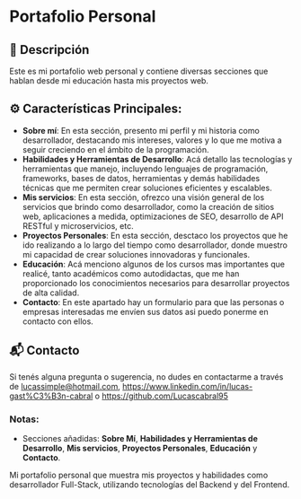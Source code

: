 # Portafolio Personal

## 🌟 Descripción

Este es mi portafolio web personal y contiene diversas secciones que hablan desde mi educación hasta mis proyectos web.

## ⚙️ Características Principales:

- **Sobre mí**: En esta sección, presento mi perfil y mi historia como desarrollador, destacando mis intereses, valores y lo que me motiva a seguir creciendo en el ámbito de la programación.
- **Habilidades y Herramientas de Desarrollo**: Acá detallo las tecnologías y herramientas que manejo, incluyendo lenguajes de programación, frameworks, bases de datos, herramientas y demás habilidades técnicas que me permiten crear soluciones eficientes y escalables.
- **Mis servicios**: En esta sección, ofrezco una visión general de los servicios que brindo como desarrollador, como la creación de sitios web, aplicaciones a medida, optimizaciones de SEO, desarrollo de API RESTful y microservicios, etc.
- **Proyectos Personales**: En esta sección, desctaco los proyectos que he ido realizando a lo largo del tiempo como desarrollador, donde muestro mi capacidad de crear soluciones innovadoras y funcionales.
- **Educación**: Acá menciono algunos de los cursos mas importantes que realicé, tanto académicos como autodidactas, que me han proporcionado los conocimientos necesarios para desarrollar proyectos de alta calidad.
- **Contacto**: En este apartado hay un formulario para que las personas o empresas interesadas me envíen sus datos asi puedo ponerme en contacto con ellos.

## 📬 Contacto

Si tenés alguna pregunta o sugerencia, no dudes en contactarme a través de lucassimple@hotmail.com, https://www.linkedin.com/in/lucas-gast%C3%B3n-cabral o https://github.com/Lucascabral95

### Notas:

- Secciones añadidas: **Sobre Mí**, **Habilidades y Herramientas de Desarrollo**, **Mis servicios**, **Proyectos Personales**, **Educación** y **Contacto**.

Mi portafolio personal que muestra mis proyectos y habilidades como desarrollador Full-Stack, utilizando tecnologías del Backend y del Frontend.
